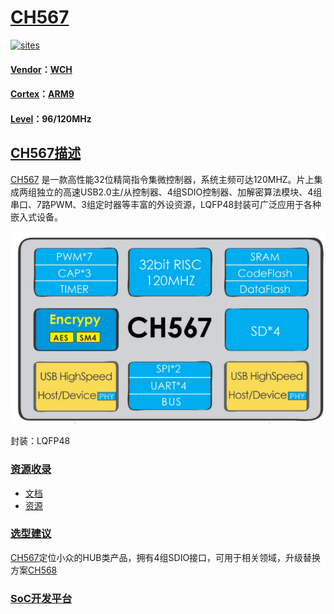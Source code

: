 ﻿# [CH567](https://github.com/sochub/CH567)

[![sites](http://182.61.61.133/link/resources/SoC.png)](https://stop.stops.top) 

#### [Vendor](https://github.com/sochub/Vendor)：[WCH](https://github.com/sochub/WCH)
#### [Cortex](https://github.com/sochub/Cortex)：[ARM9](https://github.com/sochub/ARM)
#### [Level](https://github.com/sochub/Level)：96/120MHz 

## [CH567描述](https://github.com/sochub/CH567/wiki) 

[CH567](https://github.com/sochub/CH567) 是一款高性能32位精简指令集微控制器，系统主频可达120MHZ。片上集成两组独立的高速USB2.0主/从控制器、4组SDIO控制器、加解密算法模块、4组串口、7路PWM、3组定时器等丰富的外设资源，LQFP48封装可广泛应用于各种嵌入式设备。

[![sites](docs/CH567.png)](http://www.wch.cn/products/CH567.html) 

封装：LQFP48

### [资源收录](https://github.com/sochub/CH567)

- [文档](docs/)
- [资源](src/)

### [选型建议](https://github.com/sochub)

[CH567](https://github.com/sochub/CH567)定位小众的HUB类产品，拥有4组SDIO接口，可用于相关领域，升级替换方案[CH568](https://github.com/sochub/CH5678) 


###  [SoC开发平台](http://www.qitas.cn)   
